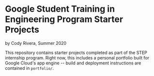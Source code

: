 # Google Student Training in Engineering Program Starter Projects

by Cody Rivera, Summer 2020

This repository contains starter projects completed as part of the STEP
internship program. Right now, this includes a personal portfolio built 
for Google Cloud's app engine -- build and deployment instructions are
contained in `portfolio/`.
